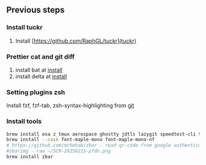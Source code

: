 ## Previous steps

### Install tuckr

1. Install [https://github.com/RaphGL/tuckr](tuckr)

### Prettier cat and git diff
1. install bat at [install](https://github.com/sharkdp/bat#installation)
2. install delta at [install](https://dandavison.github.io/delta/installation.html)

### Setting plugins zsh
Install fzf, fzf-tab, zsh-syntax-highlighting from [git](https://github.com/ohmyzsh/ohmyzsh/wiki/Plugins)

### Install tools
```sh
brew install exa z tmux aerospace ghostty jdtls lazygit speedtest-cli tldr thefuck ranger ncdu btop jadx clean-me daisydisk kanata
brew install --cask font-maple-mono font-maple-mono-nf
# https://github.com/mchehab/zbar - read qr-code from google authenticator
#zbarimg --raw ~/SCR-20250215-pfdn.png
brew install zbar
```

